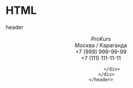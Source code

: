 # HTML
header




<header>
        <div class="container">
            <div class="row">
                <div class="top_line">
                    <div class="col-md-6">
                        <div class="logo">ProKurs</div>
                    </div>
                    <div class="col-md-6">
                        <div class="top_phone">
		                	<div class="wrapper">
		                		<div class="tabs">
		                			<span class="tab">Москва</span> /
		                			<span class="tab">Караганда</span>
		                		</div>
		                		<div class="tab_content">
		                			<div class="tab_item">+7 (999) 999-99-99</div>
		                			<div class="tab_item">+7 (111) 111-11-11</div>
		                		</div>
		                	</div>
                		</div>
                    </div>
                </div>
                
            </div>
        </div>
    </header>
